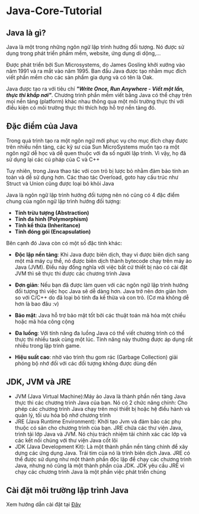 # Java-Core-Tutorial

## Java là gì?
Java là một trong những ngôn ngữ lập trình hướng đối tượng. Nó được sử dụng trong phát triển phầm mềm, website, ứng dụng di dộng,...  

Được phát triển bởi Sun Microsystems, do James Gosling khởi xướng vào năm 1991 và ra mắt vào năm 1995. Ban đầu Java được tạo nhằm mục đích viết phần mềm cho các sản phẩm gia dụng và có tên là Oak. 

Java được tạo ra với tiêu chí ***"Write Once, Run Anywhere - Viết một lần, thực thi khắp nơi"***. Chương trình phần mềm viết bằng Java có thể chạy trên mọi nền tảng (platform) khác nhau thông qua một môi trường thực thi với điều kiện có môi trường thực thi thích hợp hỗ trợ nền tảng đó.  

## Đặc điểm của Java  
Trong quá trình tạo ra một ngôn ngữ mới phục vụ cho mục đích chạy được trên nhiều nền tảng, các kỹ sư của Sun MicroSystems muốn tạo ra một ngôn ngữ dễ học và dễ quen thuộc với đa số người lập trình. Vì vậy, họ đã sử dụng lại các cú pháp của C và C++  

Tuy nhiên, trong Java thao tác với con trỏ bị lược bỏ nhằm đảm bảo tính an toàn và dễ sử dụng hơn. Các thao tác Overload, goto hay cấu trúc như Struct và Union cũng được loại bỏ khỏi Java  

Java là ngôn ngữ lập trình hướng đối tượng nên nó cũng có 4 đặc điểm chung của ngôn ngữ lập trình hướng đối tượng:  
- **Tính trừu tượng (Abstraction)**
- **Tính đa hình (Polymorphism)**
- **Tính kế thừa (Inheritance)**
- **Tính đóng gói (Encapsulation)**   

Bên cạnh đó Java còn có một số đặc tính khác: 
- **Độc lập nền tảng**: Khi Java được biên dịch, thay vì được biên dịch sang một mã máy cụ thể, nó được biên dịch thành bytecode chạy trên máy ảo Java (JVM). Điều này đồng nghĩa với việc bất cứ thiết bị nào có cài đặt JVM thì sẽ thực thi được các chương trình Java  

- **Đơn giản**: Nếu bạn đã được làm quen với các ngôn ngữ lập trình hướng đối tượng thì việc học Java sẽ dễ dàng hơn. Java trở nên đơn giản hơn so với C/C++ do đã loại bỏ tính đa kế thừa và con trỏ. (Cơ mà không dễ hơn là bao đâu :v)  

- **Bảo mật**: Java hỗ trợ bảo mật tốt bởi các thuật toán mã hóa một chiều hoặc mã hóa công cộng  

- **Đa luồng**: Với tính năng đa luồng Java có thể viết chương trình có thể thực thi nhiều task cùng một lúc. Tính năng này thường được áp dụng rất nhiều trong lập trình game.  

- **Hiệu suất cao**: nhờ vào trình thu gom rác (Garbage Collection) giải phóng bộ nhớ đối với các đối tượng không được dùng đến  

## JDK, JVM và JRE  
- JVM (Java Virtual Machine):Máy ảo Java là thành phần nền tảng Java thực thi các chương trình Java của bạn. Nó có 2 chức năng chính: Cho phép các chương trình Java chạy trên mọi thiết bị hoặc hệ điều hành và quản lý, tối ưu hóa bộ nhớ chương trình  
- JRE (Java Runtime Environment): Khởi tạo Jvm và đảm bảo các phụ thuộc có sản cho chương trình của bạn. JRE chứa các thư viện Java, trình tải lớp Java và JVM. Nó chịu trách nhiệm tải chính xác các lớp và các kết nối chúng với thư viện Java cốt lõi  
- JDK (Java Development Kit): Là một thành phần nền tảng chính để xây dựng các ứng dụng Java. Trái tim của nó là trình biên dịch Java. JRE có thể được sử dụng như một thành phần độc lập để chạy các chương trình Java, nhưng nó cũng là một thành phần của JDK. JDK yêu cầu JRE vì chạy các chương trình Java là một phần việc phát triển chúng  

## Cài đặt môi trường lập trình Java  

Xem hướng dẫn cài đặt tại [Đây](https://youtu.be/YvgLunafFKE)